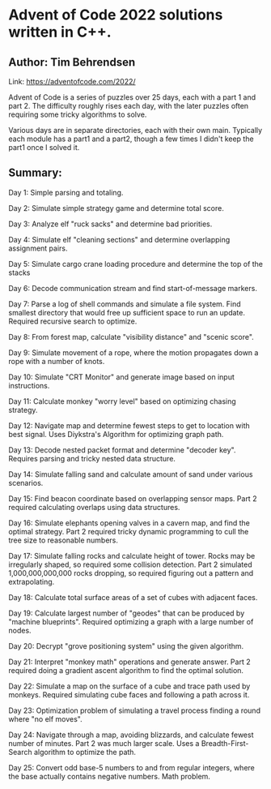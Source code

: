 # Advent of Code 2022 solutions written in C++.
## Author: Tim Behrendsen

Link: https://adventofcode.com/2022/

Advent of Code is a series of puzzles over 25 days, each with a part 1 and part 2. The difficulty roughly rises
each day, with the later puzzles often requiring some tricky algorithms to solve.

Various days are in separate directories, each with their own main. Typically each module has a part1 and a part2,
though a few times I didn't keep the part1 once I solved it.

## Summary:

Day 1: Simple parsing and totaling.

Day 2: Simulate simple strategy game and determine total score.

Day 3: Analyze elf "ruck sacks" and determine bad priorities.

Day 4: Simulate elf "cleaning sections" and determine overlapping
    assignment pairs.

Day 5: Simulate cargo crane loading procedure and determine the top of the stacks

Day 6: Decode communication stream and find start-of-message markers.

Day 7: Parse a log of shell commands and simulate a file system. Find smallest
    directory that would free up sufficient space to run an update. Required
    recursive search to optimize.

Day 8: From forest map, calculate "visibility distance" and "scenic score".

Day 9: Simulate movement of a rope, where the motion propagates down a rope
    with a number of knots.

Day 10: Simulate "CRT Monitor" and generate image based on input instructions.

Day 11: Calculate monkey "worry level" based on optimizing chasing strategy.

Day 12: Navigate map and determine fewest steps to get to location with best signal.
    Uses Diykstra's Algorithm for optimizing graph path.

Day 13: Decode nested packet format and determine "decoder key". Requires parsing and
    tricky nested data structure.

Day 14: Simulate falling sand and calculate amount of sand under various scenarios.

Day 15: Find beacon coordinate based on overlapping sensor maps. Part 2 required calculating
    overlaps using data structures.

Day 16: Simulate elephants opening valves in a cavern map, and find the optimal strategy.
    Part 2 required tricky dynamic programming to cull the tree size to reasonable numbers.

Day 17: Simulate falling rocks and calculate height of tower. Rocks may be irregularly
    shaped, so required some collision detection. Part 2 simulated 1,000,000,000,000
    rocks dropping, so required figuring out a pattern and extrapolating.

Day 18: Calculate total surface areas of a set of cubes with adjacent faces.

Day 19: Calculate largest number of "geodes" that can be produced by "machine
    blueprints". Required optimizing a graph with a large number of nodes.

Day 20: Decrypt "grove positioning system" using the given algorithm.

Day 21: Interpret "monkey math" operations and generate answer. Part 2 required doing
    a gradient ascent algorithm to find the optimal solution.

Day 22: Simulate a map on the surface of a cube and trace path used by monkeys.
    Required simulating cube faces and following a path across it.

Day 23: Optimization problem of simulating a travel process finding a round where
    "no elf moves".

Day 24: Navigate through a map, avoiding blizzards, and calculate fewest number of
    minutes. Part 2 was much larger scale. Uses a Breadth-First-Search algorithm
    to optimize the path.

Day 25: Convert odd base-5 numbers to and from regular integers, where the base actually
    contains negative numbers. Math problem.
